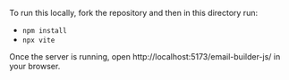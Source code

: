 

To run this locally, fork the repository and then in this directory run:

- `npm install`
- `npx vite`

Once the server is running, open http://localhost:5173/email-builder-js/ in your browser.
